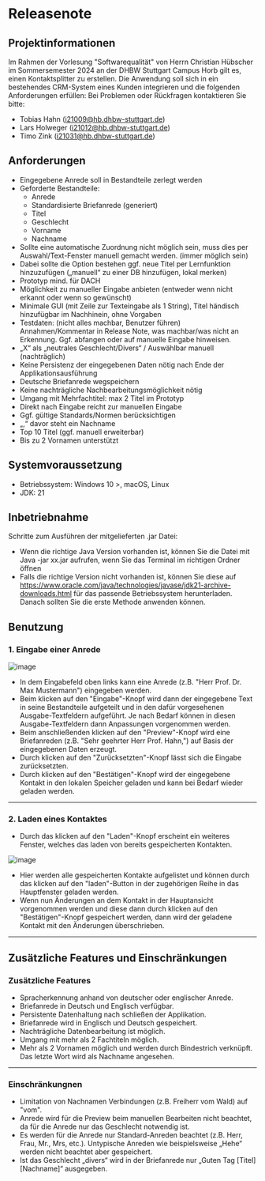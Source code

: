 # Releasenote

## Projektinformationen
Im Rahmen der Vorlesung "Softwarequalität" von Herrn Christian Hübscher im Sommersemester 2024 an der DHBW Stuttgart Campus Horb gilt es, einen Kontaktsplitter zu erstellen. Die Anwendung soll sich in ein bestehendes CRM-System eines Kunden integrieren und die folgenden Anforderungen erfüllen: 
Bei Problemen oder Rückfragen kontaktieren Sie bitte: 
* Tobias Hahn (i21009@hb.dhbw-stuttgart.de)
* Lars Holweger (i21012@hb.dhbw-stuttgart.de)
* Timo Zink (i21031@hb.dhbw-stuttgart.de)


## Anforderungen
* Eingegebene Anrede soll in Bestandteile zerlegt werden
* Geforderte Bestandteile:
  * Anrede
  * Standardisierte Briefanrede (generiert)
  * Titel
  * Geschlecht
  * Vorname
  * Nachname
* Sollte eine automatische Zuordnung nicht möglich sein, muss dies per Auswahl/Text-Fenster manuell gemacht werden. (immer möglich sein)
* Dabei sollte die Option bestehen ggf. neue Titel per Lernfunktion hinzuzufügen („manuell“ zu einer DB hinzufügen, lokal merken)
* Prototyp mind. für DACH
* Möglichkeit zu manueller Eingabe anbieten (entweder wenn nicht erkannt oder wenn so gewünscht)
* Minimale GUI (mit Zeile zur Texteingabe als 1 String), Titel händisch hinzufügbar im Nachhinein, ohne Vorgaben
* Testdaten: (nicht alles machbar, Benutzer führen) Annahmen/Kommentar in Release Note, was machbar/was nicht an Erkennung. Ggf. abfangen oder auf manuelle Eingabe hinweisen.
* „X“ als „neutrales Geschlecht/Divers“ / Auswählbar manuell (nachträglich)
* Keine Persistenz der eingegebenen Daten nötig nach Ende der Applikationsausführung
* Deutsche Briefanrede wegspeichern
* Keine nachträgliche Nachbearbeitungsmöglichkeit nötig
* Umgang mit Mehrfachtitel: max 2 Titel im Prototyp
* Direkt nach Eingabe reicht zur manuellen Eingabe
* Ggf. gültige Standards/Normen berücksichtigen
* „,“ davor steht ein Nachname
* Top 10 Titel (ggf. manuell erweiterbar)
* Bis zu 2 Vornamen unterstützt

## Systemvoraussetzung
* Betriebssystem: Windows 10 >, macOS, Linux
* JDK: 21

## Inbetriebnahme
Schritte zum Ausführen der mitgelieferten .jar Datei:
* Wenn die richtige Java Version vorhanden ist, können Sie die Datei mit Java -jar xx.jar aufrufen, wenn Sie das Terminal im richtigen Ordner öffnen
* Falls die richtige Version nicht vorhanden ist, können Sie diese auf https://www.oracle.com/java/technologies/javase/jdk21-archive-downloads.html für das passende Betriebssystem herunterladen.
Danach sollten Sie die erste Methode anwenden können.

## Benutzung
### 1. Eingabe einer Anrede

![image](https://github.com/Chessosaurus/SW_Quality_TTL/assets/52112815/00a208fd-3052-4c45-bd6f-1d46541f174c)

* In dem Eingabefeld oben links kann eine Anrede (z.B. "Herr Prof. Dr. Max Mustermann") eingegeben werden. 
* Beim klicken auf den "Eingabe"-Knopf wird dann der eingegebene Text in seine Bestandteile aufgeteilt und in den dafür vorgesehenen Ausgabe-Textfeldern aufgeführt. Je nach Bedarf können in diesen Ausgabe-Textfeldern dann Anpassungen vorgenommen werden.
* Beim anschließenden klicken auf den "Preview"-Knopf wird eine Briefanreden (z.B. "Sehr geehrter Herr Prof. Hahn,") auf Basis der eingegebenen Daten erzeugt.
* Durch klicken auf den "Zurücksetzten"-Knopf lässt sich die Eingabe zurücksetzten.
* Durch klicken auf den "Bestätigen"-Knopf wird der eingegebene Kontakt in den lokalen Speicher geladen und kann bei Bedarf wieder geladen werden.

---
### 2. Laden eines Kontaktes

* Durch das klicken auf den "Laden"-Knopf erscheint ein weiteres Fenster, welches das laden von bereits gespeicherten Kontakten.
  
![image](https://github.com/Chessosaurus/SW_Quality_TTL/assets/52112815/16b44dca-9c2d-46c7-b688-26e2536c338f)
* Hier werden alle gespeicherten Kontakte aufgelistet und können durch das klicken auf den "laden"-Button in der zugehörigen Reihe in das Hauptfenster geladen werden.
* Wenn nun Änderungen an dem Kontakt in der Hauptansicht vorgenommen werden und diese dann durch klicken auf den "Bestätigen"-Knopf gespeichert werden, dann wird der geladene Kontakt mit den Änderungen überschrieben.

---

## Zusätzliche Features und Einschränkungen
### Zusätzliche Features
* Spracherkennung anhand von deutscher oder englischer Anrede.
* Briefanrede in Deutsch und Englisch verfügbar.
* Persistente Datenhaltung nach schließen der Applikation.
* Briefanrede wird in Englisch und Deutsch gespeichert.
* Nachträgliche Datenbearbeitung ist möglich.
* Umgang mit mehr als 2 Fachtiteln möglich.
* Mehr als 2 Vornamen möglich und werden durch Bindestrich verknüpft. Das letzte Wort wird als Nachname angesehen.

---
### Einschränkungnen
* Limitation von Nachnamen Verbindungen (z.B. Freiherr vom Wald) auf "vom".
* Anrede wird für die Preview beim manuellen Bearbeiten nicht beachtet, da für die Anrede nur das Geschlecht notwendig ist.
* Es werden für die Anrede nur Standard-Anreden beachtet (z.B. Herr, Frau, Mr., Mrs, etc.). Untypische Anreden wie beispielsweise „Hehe“ werden nicht beachtet  aber gespeichert.
* Ist das Geschlecht „divers“ wird in der Briefanrede nur „Guten Tag [Titel] [Nachname]“ ausgegeben.
